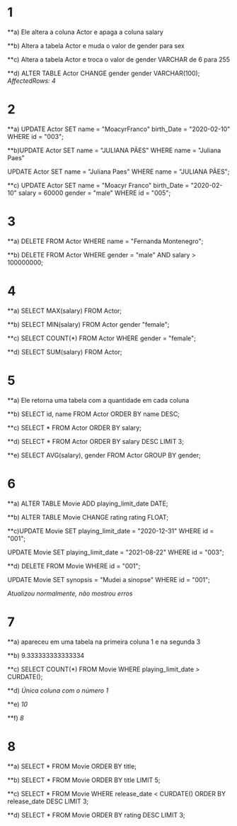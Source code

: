 # 1

**a) Ele altera a coluna Actor e apaga a coluna salary

**b) Altera a tabela Actor e muda o valor de gender para sex

**c) Altera a tabela Actor e troca o valor de gender VARCHAR de 6 para 255

**d) ALTER TABLE Actor CHANGE gender gender VARCHAR(100);
*AffectedRows: 4*

# 2

**a) UPDATE Actor
SET 
name = "MoacyrFranco"
birth_Date = "2020-02-10"
WHERE id = "003";

**b)UPDATE Actor 
SET name = "JULIANA PÃES"
WHERE name = "Juliana Paes"

UPDATE Actor 
SET name = "Juliana Paes"
WHERE name = "JULIANA PÃES";

**c) UPDATE Actor 
SET name = "Moacyr Franco"
birth_Date = "2020-02-10"
salary = 60000
gender = "male"
WHERE id = "005";

# 3
**a) DELETE FROM Actor WHERE name = "Fernanda Montenegro";

**b) DELETE FROM Actor WHERE 
gender = "male" AND
salary > 100000000;

# 4
**a) SELECT MAX(salary) FROM Actor;

**b) SELECT MIN(salary) FROM Actor gender "female";

**c) SELECT COUNT(*) FROM Actor WHERE gender = "female";

**d) SELECT SUM(salary) FROM Actor;

# 5
**a)  Ele retorna uma tabela com a quantidade em cada coluna

**b) SELECT id, name FROM Actor 
ORDER BY name DESC;

**c) SELECT * FROM Actor 
ORDER BY salary;

**d) SELECT * FROM Actor 
ORDER BY salary DESC 
LIMIT 3;

**e) SELECT AVG(salary), gender FROM Actor 
GROUP BY gender;

# 6 
**a) ALTER TABLE Movie ADD playing_limit_date DATE;

**b) ALTER TABLE Movie CHANGE rating rating FLOAT;

**c)UPDATE Movie 
SET playing_limit_date = "2020-12-31"
WHERE id = "001";

UPDATE Movie
SET playing_limit_date = "2021-08-22"
WHERE id = "003";


**d) DELETE FROM Movie WHERE id = "001";

UPDATE Movie
SET synopsis = "Mudei a sinopse"
WHERE id = "001";

*Atualizou normalmente, não mostrou erros*

# 7 
**a) apareceu em uma tabela na primeira coluna 1 e na segunda 3

**b) 9.333333333333334

**c) SELECT COUNT(*) FROM Movie 
WHERE playing_limit_date > CURDATE();

**d) *Única coluna com o número 1*

**e) *10*

**f) *8*

# 8 
**a) SELECT * FROM Movie 
ORDER BY title;

**b) SELECT * FROM Movie
ORDER BY title LIMIT 5;

**c) SELECT * FROM Movie 
WHERE release_date < CURDATE()
ORDER BY release_date DESC
LIMIT 3;

**d) SELECT * FROM Movie 
ORDER BY rating DESC
LIMIT 3;